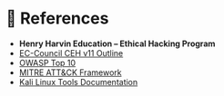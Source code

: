 # 📖 References

- **Henry Harvin Education – Ethical Hacking Program**  
- [EC-Council CEH v11 Outline](https://www.eccouncil.org/)  
- [OWASP Top 10](https://owasp.org/www-project-top-ten/)  
- [MITRE ATT&CK Framework](https://attack.mitre.org/)  
- [Kali Linux Tools Documentation](https://www.kali.org/tools/)  
